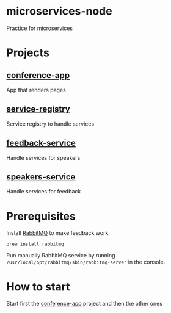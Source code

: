 # microservices-node

Practice for microservices

# Projects
## [conference-app](./conference-app/)

App that renders pages

## [service-registry](./service-registry/)

Service registry to handle services

## [feedback-service](./feedback-service/)

Handle services for speakers

## [speakers-service](./speakers-service/)

Handle services for feedback

# Prerequisites

Install [RabbitMQ](https://www.rabbitmq.com/download.html) to make feedback work

``` Shell
brew install rabbitmq
```

Run manually RabbitMQ service by running `/usr/local/opt/rabbitmq/sbin/rabbitmq-server` in the console.

# How to start
Start first the [conference-app](./conference-app/) project and then the other ones